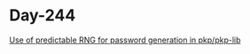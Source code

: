 # Day-244

[Use of predictable RNG for password generation in pkp/pkp-lib](https://huntr.dev/bounties/887c7fc7-70c8-482d-b570-350533af4702/)
